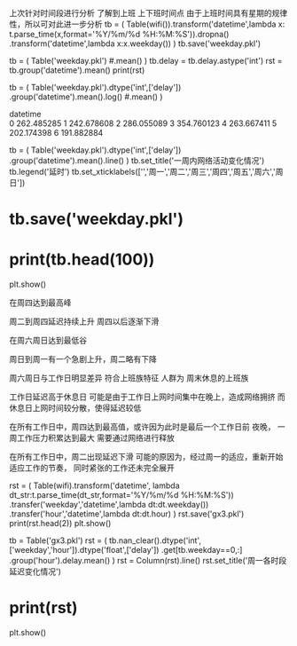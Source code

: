 

上次针对时间段进行分析 了解到上班 上下班时间点 
由于上班时间具有星期的规律性，所以可对此进一步分析
tb = (
    Table(wifi()).transform('datetime',lambda x:
        t.parse_time(x,format='%Y/%m/%d %H:%M:%S')).dropna()
        .transform('datetime',lambda x:x.weekday())
)
tb.save('weekday.pkl')

tb = (
    Table('weekday.pkl')
    #.mean()
)
tb.delay = tb.delay.astype('int')
rst = tb.group('datetime').mean()
print(rst)


tb = (
    Table('weekday.pkl').dtype('int',['delay'])
    .group('datetime').mean().log()
    #.mean()
)


datetime            
0         262.485285
1         242.678608
2         286.055089
3         354.760123
4         263.667411
5         202.174398
6         191.882884

tb = (
    Table('weekday.pkl').dtype('int',['delay'])
    .group('datetime').mean().line()
)
tb.set_title('一周内网络活动变化情况')
tb.legend('延时')
tb.set_xticklabels(['','周一','周二','周三','周四','周五','周六','周日'])
# tb.save('weekday.pkl')
# print(tb.head(100))
plt.show()


在周四达到最高峰


周二到周四延迟持续上升
周四以后逐渐下滑

在周六周日达到最低谷

周日到周一有一个急剧上升，周二略有下降


周六周日与工作日明显差异   符合上班族特征
人群为 周末休息的上班族

工作日延迟高于休息日
可能是由于工作日上网时间集中在晚上，造成网络拥挤
而休息日上网时间较分散，使得延迟较低

在所有工作日中，周四达到最高值，或许因为此时是最后一个工作日前 夜晚，
一周工作压力积累达到最大
需要通过网络进行释放

在所有工作日中，周二出现延迟下滑
可能的原因为，经过周一的适应，重新开始适应工作的节奏，
同时紧张的工作还未完全展开



rst = (
    Table(wifi).transform('datetime',
        lambda dt_str:t.parse_time(dt_str,format='%Y/%m/%d %H:%M:%S'))
        .transfer('weekday','datetime',lambda dt:dt.weekday())
        .transfer('hour','datetime',lambda dt:dt.hour)
)
rst.save('gx3.pkl')
print(rst.head(2))
plt.show()


tb = Table('gx3.pkl')
rst = (
    tb.nan_clear().dtype('int',['weekday','hour']).dtype('float',['delay'])
        .get[tb.weekday==0,:]
        .group('hour').delay.mean()
)
rst = Column(rst).line()
rst.set_title('周一各时段延迟变化情况')
# print(rst)
plt.show()